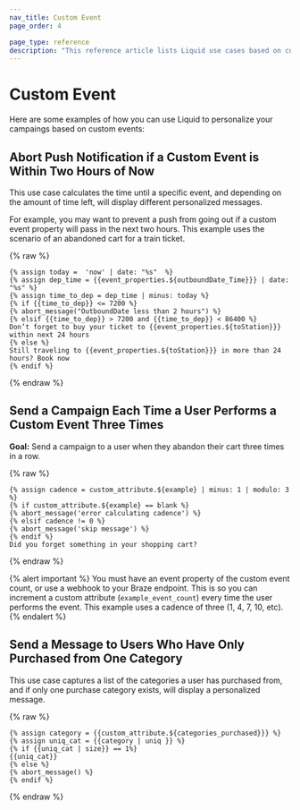 ```yaml
---
nav_title: Custom Event
page_order: 4

page_type: reference
description: "This reference article lists Liquid use cases based on custom events."
---
```


# Custom Event

Here are some examples of how you can use Liquid to personalize your campaings based on custom events:

## Abort Push Notification if a Custom Event is Within Two Hours of Now

This use case calculates the time until a specific event, and depending on the amount of time left, will display different personalized messages.

For example, you may want to prevent a push from going out if a custom event property will pass in the next two hours. This example uses the scenario of an abandoned cart for a train ticket.

{% raw %}

```liquid
{% assign today =  'now' | date: "%s"  %}
{% assign dep_time = {{event_properties.${outboundDate_Time}}} | date: "%s" %}
{% assign time_to_dep = dep_time | minus: today %}
{% if {{time_to_dep}} <= 7200 %}
{% abort_message("OutboundDate less than 2 hours") %}
{% elsif {{time_to_dep}} > 7200 and {{time_to_dep}} < 86400 %}
Don’t forget to buy your ticket to {{event_properties.${toStation}}} within next 24 hours
{% else %}
Still traveling to {{event_properties.${toStation}}} in more than 24 hours? Book now
{% endif %}
```

{% endraw %}

## Send a Campaign Each Time a User Performs a Custom Event Three Times

**Goal:** Send a campaign to a user when they abandon their cart three times in a row.

{% raw %}

```liquid
{% assign cadence = custom_attribute.${example} | minus: 1 | modulo: 3 %}
{% if custom_attribute.${example} == blank %}
{% abort_message('error calculating cadence') %}
{% elsif cadence != 0 %}
{% abort_message('skip message') %}
{% endif %}
Did you forget something in your shopping cart?
```

{% endraw %}

{% alert important %} You must have an event property of the custom event count, or use a webhook to your Braze endpoint. This is so you can increment a custom attribute (`example_event_count`) every time the user performs the event. This example uses a cadence of three (1, 4, 7, 10, etc).{% endalert %}

## Send a Message to Users Who Have Only Purchased from One Category

This use case captures a list of the categories a user has purchased from, and if only one purchase category exists, will display a personalized message.

{% raw %}

```liquid
{% assign category = {{custom_attribute.${categories_purchased}}} %}
{% assign uniq_cat = {{category | uniq }} %}
{% if {{uniq_cat | size}} == 1%}
{{uniq_cat}}
{% else %}
{% abort_message() %}
{% endif %}
```

{% endraw %}
